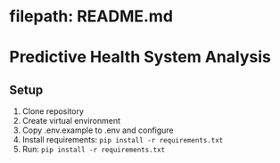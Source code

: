 # filepath: README.md
# Predictive Health System Analysis

## Setup
1. Clone repository
2. Create virtual environment
3. Copy .env.example to .env and configure
4. Install requirements: `pip install -r requirements.txt`
5. Run: `pip install -r requirements.txt`
